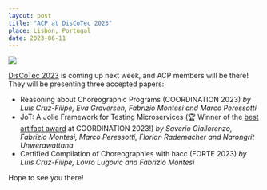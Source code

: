 ```yaml
---
layout: post
title: "ACP at DisCoTec 2023"
place: Lisbon, Portugal
date: 2023-06-11
---
```

<img class="img-fluid mx-auto d-block" src="/images/posts/discotec2023-banner.png">

[DisCoTec 2023](https://www.discotec.org/2023/programme) is coming up next week, and ACP members will be there! They will be presenting three accepted papers:

- Reasoning about Choreographic Programs (COORDINATION 2023) *by Luís Cruz-Filipe, Eva Graversen, Fabrizio Montesi and Marco Peressotti*
- JoT: A Jolie Framework for Testing Microservices (🏆 Winner of the [best artifact award](https://www.discotec.org/2023/programme#discotec-best-artefacts) at COORDINATION 2023!) *by Saverio Giallorenzo, Fabrizio Montesi, Marco Peressotti, Florian Rademacher and Narongrit Unwerawattana*
- Certified Compilation of Choreographies with hacc (FORTE 2023) *by Luís Cruz-Filipe, Lovro Lugović and Fabrizio Montesi*

Hope to see you there!
